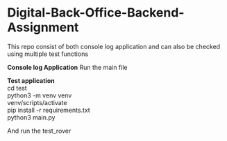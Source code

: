 # Digital-Back-Office-Backend-Assignment
This repo consist of both console log application and can also be checked using multiple test functions

__Console log Application__
Run the main file 

__Test application__<br>
cd test<br>
python3 -m venv venv<br>
venv/scripts/activate<br>
pip install -r requirements.txt<br>
python3 main.py<br>

And run the test_rover 
